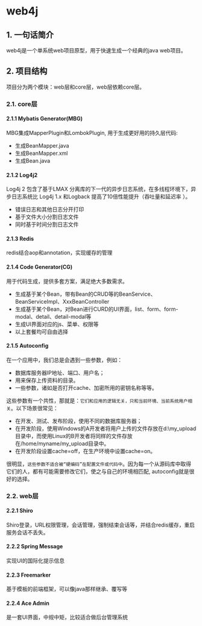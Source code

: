 # web4j
## 1. 一句话简介
web4j是一个单系统web项目原型，用于快速生成一个经典的java web项目。

## 2. 项目结构
项目分为两个模块：web层和core层，web层依赖core层。  

### 2.1. core层  
#### 2.1.1 Mybatis Generator(MBG)
MBG集成MapperPlugin和LombokPlugin, 用于生成更好用的持久层代码:
- 生成BeanMapper.java
- 生成BeanMapper.xml
- 生成Bean.java

#### 2.1.2 Log4j2
Log4j 2 包含了基于LMAX 分离库的下一代的异步日志系统，在多线程环境下，异步日志系统比 Log4j 1.x 和Logback 提高了10倍性能提升（吞吐量和延迟率 ）。

- 错误日志和其他日志分开打印
- 基于文件大小分割日志文件
- 同时基于时间分割日志文件

#### 2.1.3 Redis
redis结合aop和annotation，实现缓存的管理

#### 2.1.4 Code Generator(CG)
用于代码生成，提供多套方案，满足绝大多数需求。  
- 生成基于某个Bean，带有Bean的CRUD等的BeanService、BeanServiceImpl、XxxBeanController
- 生成基于某个Bean，对Bean进行CURD的UI界面，list、form、form-modal、detail、detail-modal等
- 生成UI界面对应的js、菜单、权限等
- 以上套餐均可自由选择

#### 2.1.5 Autoconfig
在一个应用中，我们总是会遇到一些参数，例如：  
- 数据库服务器IP地址、端口、用户名；
- 用来保存上传资料的目录。
- 一些参数，诸如是否打开cache、加密所用的密钥名称等等。

这些参数有一个共性，那就是：`它们和应用的逻辑无关，只和当前环境、当前系统用户相关`。以下场景很常见：  
- 在开发、测试、发布阶段，使用不同的数据库服务器；
- 在开发阶段，使用Windows的A开发者将用户上传的文件存放在d:\my_upload目录中，而使用Linux的B开发者将同样的文件存放在/home/myname/my_upload目录中。
- 在开发阶段设置cache=off，在生产环境中设置cache=on。

很明显，`这些参数不适合被“硬编码”在配置文件或代码中`。因为每一个从源码库中取得它们的人，都有可能需要修改它们，使之与自己的环境相匹配, autoconfig就是很好的选择。

### 2.2. web层
#### 2.2.1 Shiro
Shiro登录，URL权限管理，会话管理，强制结束会话等，并结合redis缓存，重启服务会话不丢失。

#### 2.2.2 Spring Message
实现UI的国际化提示信息

#### 2.2.3 Freemarker
基于模板的前端框架，可以像java那样继承、覆写等

#### 2.2.4 Ace Admin
是一套UI界面，中规中矩，比较适合做后台管理系统


